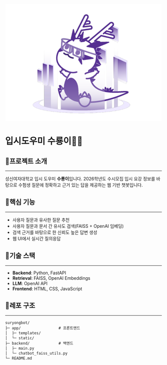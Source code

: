 ![입시도우미 수룡이](입시도우미%20수룡이.png)
# 입시도우미 수룡이🐉🔮

## 📌프로젝트 소개
---
성신여자대학교 입시 도우미 **수룡이**입니다.
2026학년도 수시모집 입시 요강 정보를 바탕으로 수험생 질문에 정확하고 근거 있는 답을 제공하는 웹 기반 챗봇입니다.

## 📌핵심 기능
---
* 사용자 질문과 유사한 질문 추천
* 사용자 질문과 문서 간 유사도 검색(FAISS + OpenAI 임베딩)
* 검색 근거를 바탕으로 한 신뢰도 높은 답변 생성
* 웹 UI에서 실시간 질의응답

## 📌기술 스택
---
* **Backend**: Python, FastAPI
* **Retrieval**: FAISS, OpenAI Embeddings
* **LLM**: OpenAI API
* **Frontend**: HTML, CSS, JavaScript

## 📌레포 구조
---
```text
suryongbot/
├─ app/                 # 프론트엔드
│  ├─ templates/
│  └─ static/
├─ backend/             # 백엔드
│  ├─ main.py
│  └─ chatbot_faiss_utils.py
└─ README.md
```
